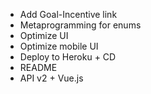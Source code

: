 * Add Goal-Incentive link
* Metaprogramming for enums
* Optimize UI
* Optimize mobile UI
* Deploy to Heroku + CD
* README
* API v2 + Vue.js
